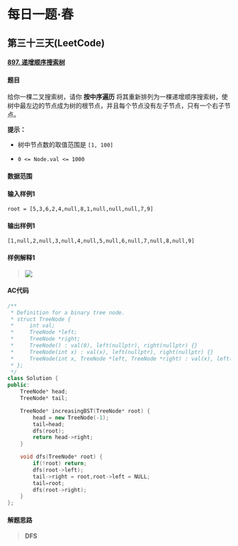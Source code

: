 # 每日一题·春

## 第三十三天(LeetCode)

#### [897. 递增顺序搜索树](https://leetcode-cn.com/problems/increasing-order-search-tree/)

#### 题目

给你一棵二叉搜索树，请你 **按中序遍历** 将其重新排列为一棵递增顺序搜索树，使树中最左边的节点成为树的根节点，并且每个节点没有左子节点，只有一个右子节点。

**提示：**

- 树中节点数的取值范围是 `[1, 100]`

- `0 <= Node.val <= 1000`

  

#### 数据范围



#### 输入样例1

```
root = [5,3,6,2,4,null,8,1,null,null,null,7,9]
```

#### 输出样例1

```
[1,null,2,null,3,null,4,null,5,null,6,null,7,null,8,null,9]
```

#### 样例解释1

> ![](https://assets.leetcode.com/uploads/2020/11/17/ex1.jpg)

#### AC代码

```c++
/**
 * Definition for a binary tree node.
 * struct TreeNode {
 *     int val;
 *     TreeNode *left;
 *     TreeNode *right;
 *     TreeNode() : val(0), left(nullptr), right(nullptr) {}
 *     TreeNode(int x) : val(x), left(nullptr), right(nullptr) {}
 *     TreeNode(int x, TreeNode *left, TreeNode *right) : val(x), left(left), right(right) {}
 * };
 */
class Solution {
public:
    TreeNode* head;
    TreeNode* tail;

    TreeNode* increasingBST(TreeNode* root) {
        head = new TreeNode(-1);
        tail=head;
        dfs(root);
        return head->right;
    }

    void dfs(TreeNode* root) {
        if(!root) return;
        dfs(root->left);
        tail->right = root,root->left = NULL;
        tail=root;
        dfs(root->right);
    }
};
```

#### 解题思路

> **DFS**

>  

